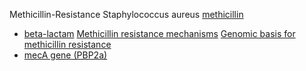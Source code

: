 Methicillin-Resistance Staphylococcus aureus
[methicillin](../Antibiotics/methicillin.md)
- [beta-lactam](../Antibiotics/beta-lactam.md)
[Methicillin resistance mechanisms](Methicillin%20resistance%20mechanisms.md)
[Genomic basis for methicillin resistance](Genomic%20basis%20for%20methicillin%20resistance.md)
- [mecA gene (PBP2a)](genes/mecA%20gene%20(PBP2a).md)